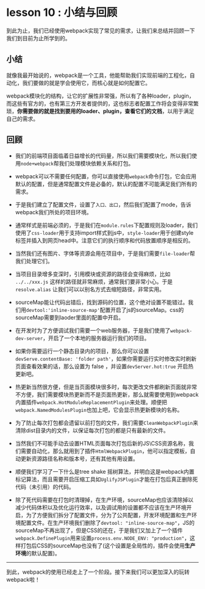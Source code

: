 # lesson 10 : 小结与回顾

到此为止，我们已经使用webpack实现了常见的需求，让我们来总结并回顾一下我们到目前为止所学到的。

## 小结

就像我最开始说的，webpack是一个工具，他能帮助我们实现前端的工程化，自动化，我们要做的就是学会使用它，而核心就是如何配置它。

webpack模块化的结构，让它的扩展性非常强，所以有了各种loader，plugin，而这些有官方的，也有第三方开发者提供的，这也标志者配置工作将会变得非常繁琐，**你需要做的就是找到要用的loader、plugin，查看它们的文档**，以用于满足自己的需求。

## 回顾

+ 我们的前端项目面临着日益增长的代码量，所以我们需要模块化，所以我们使用`node+webpack`帮我们处理模块依赖关系和打包。

+ webpack可以不需要任何配置，你可以直接使用`webpack`命令打包，它会应用默认的配置，但是通常配置文件是必备的，默认的配置不可能满足我们所有的需求。

+ 于是我们建立了配置文件，设置了`入口、出口`，然后我们配置了mode，告诉webpack我们所处的项目环境。

+ 通常样式是前端必须的，于是我们在`module.rules`下配置规则及loader，我们使用了`css-loader`用于支持import样式到js中，`style-loader`用于创建style标签并插入到网页head中。注意它们的执行顺序和代码放置顺序是相反的。

+ 当然我们还有图片、字体等资源会用在项目中，于是我们需要`file-loader`帮我们处理它们。

+ 当项目目录增多变深时，引用模块或资源的路径会变得麻烦，比如 `../../xxx.js` 这样的路径就非常麻烦，通常我们要非常小心。于是`resolve.alias` 让我们可以以别名方式去缩短路径，非常实用。

+ sourceMap能让代码出错后，找到源码的位置，这个绝对设置不能错过。我们用`devtool:'inline-source-map'`配置开启了js的sourceMap。css的sourceMap需要到laoder里面的配置中开启。

+ 在开发时为了方便调试我们需要一个web服务器，于是我们使用了`webpack-dev-server`，开启了一个本地的服务器运行我们的项目。

+ 如果你需要运行一个静态目录内的项目，那么你可以设置`devServe.contentBase: 'folder path'`，如果你需要运行实时修改实时刷新页面查看效果的话，那么设置为 false ，并设置`devServer.hot:true` 开启热更新吧。

+ 热更新当然很方便，但是当页面模块很多时，每次更改文件都刷新页面就非常不方便，我们需要模块热更新而不是页面热更新，那么就需要使用到webpack内置插件`webpack.HotModuleReplacementPlugin`来处理。顺便把`webpack.NamedModulesPlugin`也加上吧，它会显示热更新模块的名称。

+ 为了防止每次打包都会遗留以前打包的文件，我们需要`CleanWebpackPlugin`来清除dist目录内的文件，以保证每次打包的都是只有最新的文件。

+ 当然我们不可能手动去设置HTML页面每次打包后新的JS\CSS资源名称，我们需要自动化，那么就用到了插件`HtmlWebpackPlugin`，他可以指定模板，自动更新资源路径名称和版本号，还有其他有用设置。

+ 顺便我们学习了一下什么是tree shake 摇树算法，并明白这是webpack内置标记算法，而且需要开启压缩工具如`UglifyJSPlugin`才能在打包后真正删除死代码（未引用）的代码。

+ 除了死代码需要在打包时清理掉，在生产环境，sourceMap也应该清除掉以减少代码体积以及优化运行效率，以及调试用的设置都不应该在生产环境开启，为了方便我们拆分了配置文件，分为了公共配置，开发环境配置和生产环境配置文件。在生产环境我们删除了`devtool: "inline-source-map"`，JS的sourceMap不再出现了，但是CSS的还在，于是我们又加上了一个插件`webpack.DefinePlugin`用来设置`process.env.NODE_ENV: "production"`，这样打包后CSS的sourceMap也没有了(这个设置是全局性的，插件会使用**生产环境**的默认配置)。

---
到此，webpack的使用已经走上了一个阶段。接下来我们可以更加深入的玩转webpack啦！